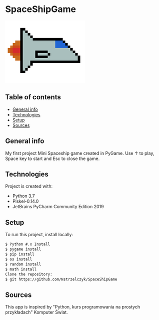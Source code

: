 # SpaceShipGame
 ![Space Ship](spaceshipbig.png)
## Table of contents
* [General info](#general-info)
* [Technologies](#technologies)
* [Setup](#setup)
* [Sources](#sources)

## General info
My first project Mini Spaceship game created in PyGame.
Use ↑ to play, Space key to start and Esc to close the game.

## Technologies
Project is created with:
* Python 3.7
* Piskel-0.14.0
* JetBrains PyCharm Community Edition 2019

## Setup
To run this project, install locally:

```
$ Python #.x Install
$ pygame install
$ pip install
$ os install
$ random install
$ math install 
Clone the repository:
$ git https://github.com/Nstrzelczyk/SpaceShipGame

```

## Sources
This app is inspired by "Python, kurs programowania na prostych przykładach" Komputer Świat.
